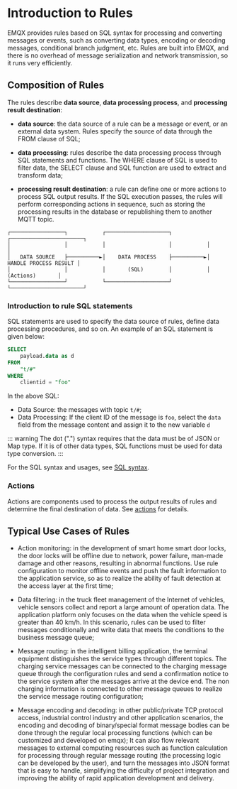 # Introduction to Rules

EMQX provides rules based on SQL syntax for processing and converting messages or events, such as converting data types, encoding or decoding messages, conditional branch judgment, etc.
Rules are built into EMQX, and there is no overhead of message serialization and network transmission, so it runs very efficiently.

## Composition of Rules


The rules describe **data source**, **data processing process**, and **processing result destination**:

- **data source**: the data source of a rule can be a message or event, or an external data system. Rules specify the source of data through the FROM clause of SQL;

- **data processing**: rules describe the data processing process through SQL statements and functions. The WHERE clause of SQL is used to filter data, the SELECT clause and SQL function are used to extract and transform data;

- **processing result destination**: a rule can define one or more actions to process SQL output results. If the SQL execution passes, the rules will perform corresponding actions in sequence, such as storing the processing results in the database or republishing them to another MQTT topic.

```
┌─────────────────┐           ┌────────────────────┐           ┌───────────────────────┐
│                 │           │                    │           │                       │
│   DATA SOURCE   ├──────────►│    DATA PROCESS    ├──────────►│ HANDLE PROCESS RESULT │
│                 │           │       (SQL)        │           │       (Actions)       │
└─────────────────┘           └────────────────────┘           └───────────────────────┘
```

### Introduction to rule SQL statements

SQL statements are used to specify the data source of rules, define data processing procedures, and so on. An example of an SQL statement is given below:

```SQL
SELECT
    payload.data as d
FROM
    "t/#"
WHERE
    clientid = "foo"
```

In the above SQL:

- Data Source: the messages with topic `t/#`;
- Data Processing: If the client ID of the message is `foo`, select the `data` field from the message content and assign it to the new variable `d`

::: warning
The dot (".") syntax requires that the data must be of JSON or Map type. If it is of other data types, SQL functions must be used for data type conversion.
:::

For the SQL syntax and usages, see [SQL syntax](./rule-sql-syntax.md).

### Actions

Actions are components used to process the output results of rules and determine the final destination of data. See [actions](./rule-actions.md) for details.

## Typical Use Cases of Rules

- Action monitoring: in the development of smart home smart door locks, the door locks will be offline due to network, power failure, man-made damage and other reasons, resulting in abnormal functions. Use rule configuration to monitor offline events and push the fault information to the application service, so as to realize the ability of fault detection at the access layer at the first time;

- Data filtering: in the truck fleet management of the Internet of vehicles, vehicle sensors collect and report a large amount of operation data. The application platform only focuses on the data when the vehicle speed is greater than 40 km/h. In this scenario, rules can be used to filter messages conditionally and write data that meets the conditions to the business message queue;

- Message routing: in the intelligent billing application, the terminal equipment distinguishes the service types through different topics. The charging service messages can be connected to the charging message queue through the configuration rules and send a confirmation notice to the service system after the messages arrive at the device end. The non charging information is connected to other message queues to realize the service message routing configuration;

- Message encoding and decoding: in other public/private TCP protocol access, industrial control industry and other application scenarios, the encoding and decoding of binary/special format message bodies can be done through the regular local processing functions (which can be customized and developed on emqx); It can also flow relevant messages to external computing resources such as function calculation for processing through regular message routing (the processing logic can be developed by the user), and turn the messages into JSON format that is easy to handle, simplifying the difficulty of project integration and improving the ability of rapid application development and delivery.
